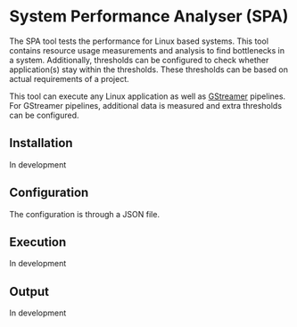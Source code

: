 System Performance Analyser (SPA)
=================================
The SPA tool tests the performance for Linux based systems. This tool contains resource usage measurements and analysis to find bottlenecks in a system. Additionally, thresholds can be configured to check whether application(s) stay within the thresholds. These thresholds can be based on actual requirements of a project.

This tool can execute any Linux application as well as [GStreamer](https://gstreamer.freedesktop.org/) pipelines. For GStreamer pipelines, additional data is measured and extra thresholds can be configured. 

Installation
------------
In development

Configuration
-------------
The configuration is through a JSON file.

Execution
---------
In development

Output
------
In development
